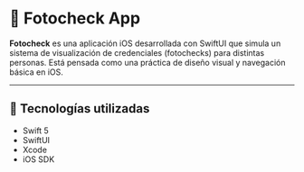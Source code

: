# 🪪 Fotocheck App

**Fotocheck** es una aplicación iOS desarrollada con SwiftUI que simula un sistema de visualización de credenciales (fotochecks) para distintas personas. Está pensada como una práctica de diseño visual y navegación básica en iOS.

---

## 🧰 Tecnologías utilizadas

- Swift 5
- SwiftUI
- Xcode
- iOS SDK
